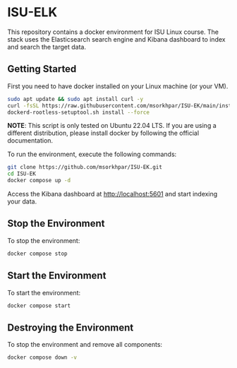 # ISU-ELK

This repository contains a docker environment for ISU Linux course. The stack uses the Elasticsearch search engine and
Kibana dashboard to index and search the target data.

## Getting Started

First you need to have docker installed on your Linux machine (or your VM).

```bash
sudo apt update && sudo apt install curl -y 
curl -fsSL https://raw.githubusercontent.com/msorkhpar/ISU-EK/main/install-docker.sh | sudo sh
dockerd-rootless-setuptool.sh install --force
```

**NOTE**: This script is only tested on Ubuntu 22.04 LTS. If you are using a different distribution, please install
docker by following the official documentation.

To run the environment, execute the following commands:

```bash
git clone https://github.com/msorkhpar/ISU-EK.git
cd ISU-EK
docker compose up -d
```

Access the Kibana dashboard at [http://localhost:5601](http://localhost:5601) and start indexing your data.

## Stop the Environment

To stop the environment:

```bash
docker compose stop
```

## Start the Environment

To start the environment:

```bash
docker compose start
```

## Destroying the Environment

To stop the environment and remove all components:

```bash
docker compose down -v
```

